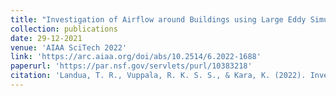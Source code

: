 ```yaml
---
title: "Investigation of Airflow around Buildings using Large Eddy Simulations for Unmanned Air Systems Applications"
collection: publications
date: 29-12-2021
venue: 'AIAA SciTech 2022'
link: 'https://arc.aiaa.org/doi/abs/10.2514/6.2022-1688'
paperurl: 'https://par.nsf.gov/servlets/purl/10383218'
citation: 'Landua, T. R., Vuppala, R. K. S. S., & Kara, K. (2022). Investigation of Airflow around Buildings using Large Eddy Simulations for Unmanned Air Systems Applications. In AIAA SCITECH 2022 Forum (p. 1688).'
---
```

